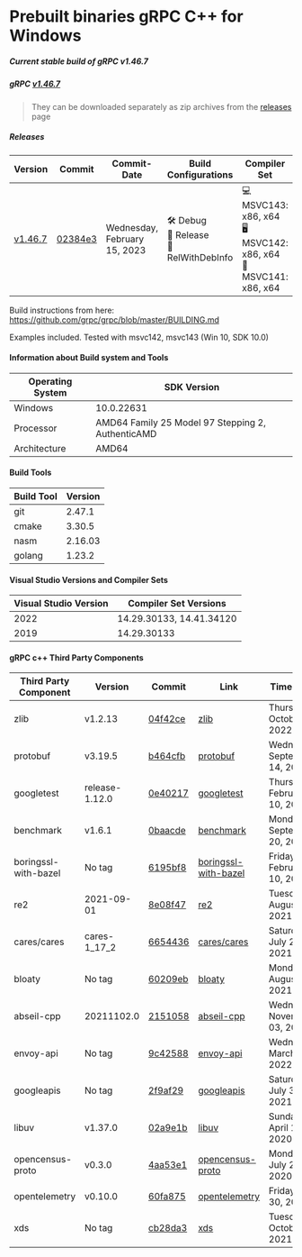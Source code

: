# Prebuilt binaries gRPC C++ for Windows

##### Current stable build of gRPC v1.46.7

##### gRPC [v1.46.7](https://github.com/grpc/grpc/releases/tag/v1.46.7)

> They can be downloaded separately as zip archives from the [releases](https://github.com/thommyho/gRPC_windows/releases) page

##### Releases

| Version                                                                  | Commit                                                                                  | Commit-Date                  | Build Configurations                        | Compiler Set                                                         | Example |
| ------------------------------------------------------------------------ | --------------------------------------------------------------------------------------- | ---------------------------- | ------------------------------------------- | -------------------------------------------------------------------- | ------- |
| [v1.46.7](https://github.com/thommyho/gRPC_windows/releases/tag/v1.46.7) | [02384e3](https://github.com/grpc/grpc/commit/02384e39185f109bd299eb8482306229967dc970) | Wednesday, February 15, 2023 | 🛠️ Debug<br>🚀 Release<br>🔧 RelWithDebInfo | 💻 MSVC143: x86, x64<br>🖥️ MSVC142: x86, x64<br>🔲 MSVC141: x86, x64 | ✅      |

Build instructions from here: <https://github.com/grpc/grpc/blob/master/BUILDING.md>

Examples included. Tested with msvc142, msvc143 (Win 10, SDK 10.0)

#### Information about Build system and Tools

| Operating System | SDK Version                                       |
| ---------------- | ------------------------------------------------- |
| Windows          | 10.0.22631                                        |
| Processor        | AMD64 Family 25 Model 97 Stepping 2, AuthenticAMD |
| Architecture     | AMD64                                             |

#### Build Tools

| Build Tool | Version |
| ---------- | ------- |
| git        | 2.47.1  |
| cmake      | 3.30.5  |
| nasm       | 2.16.03 |
| golang     | 1.23.2  |

#### Visual Studio Versions and Compiler Sets

| Visual Studio Version | Compiler Set Versions    |
| --------------------- | ------------------------ |
| 2022                  | 14.29.30133, 14.41.34120 |
| 2019                  | 14.29.30133              |

#### gRPC c++ Third Party Components

| Third Party Component | Version        | Commit                                                                                                                    | Link                                                                               | Timestamp                     |
| --------------------- | -------------- | ------------------------------------------------------------------------------------------------------------------------- | ---------------------------------------------------------------------------------- | ----------------------------- |
| zlib                  | v1.2.13        | [04f42ce](https://github.com/madler/zlib/commit/04f42ceca40f73e2978b50e93806c2a18c1281fc)                                 | [zlib](https://github.com/madler/zlib)                                             | Thursday, October 13, 2022    |
| protobuf              | v3.19.5        | [b464cfb](https://github.com/protocolbuffers/protobuf.git/commit/b464cfbee18c71c40e761a5273ad369f3547294b)                | [protobuf](https://github.com/protocolbuffers/protobuf.git)                        | Wednesday, September 14, 2022 |
| googletest            | release-1.12.0 | [0e40217](https://github.com/google/googletest.git/commit/0e402173c97aea7a00749e825b194bfede4f2e45)                       | [googletest](https://github.com/google/googletest.git)                             | Thursday, February 10, 2022   |
| benchmark             | v1.6.1         | [0baacde](https://github.com/google/benchmark/commit/0baacde3618ca617da95375e0af13ce1baadea47)                            | [benchmark](https://github.com/google/benchmark)                                   | Monday, September 20, 2021    |
| boringssl-with-bazel  | No tag         | [6195bf8](https://github.com/google/boringssl.git/commit/6195bf8242156c9a2fa75702eee058f91b86a88b)                        | [boringssl-with-bazel](https://github.com/google/boringssl.git)                    | Friday, February 10, 2023     |
| re2                   | 2021-09-01     | [8e08f47](https://github.com/google/re2.git/commit/8e08f47b11b413302749c0d8b17a1c94777495d5)                              | [re2](https://github.com/google/re2.git)                                           | Tuesday, August 31, 2021      |
| cares/cares           | cares-1_17_2   | [6654436](https://github.com/c-ares/c-ares.git/commit/6654436a307a5a686b008c1d4c93b0085da6e6d8)                           | [cares/cares](https://github.com/c-ares/c-ares.git)                                | Saturday, July 24, 2021       |
| bloaty                | No tag         | [60209eb](https://github.com/google/bloaty.git/commit/60209eb1ccc34d5deefb002d1b7f37545204f7f2)                           | [bloaty](https://github.com/google/bloaty.git)                                     | Monday, August 16, 2021       |
| abseil-cpp            | 20211102.0     | [2151058](https://github.com/abseil/abseil-cpp.git/commit/215105818dfde3174fe799600bb0f3cae233d0bf)                       | [abseil-cpp](https://github.com/abseil/abseil-cpp.git)                             | Wednesday, November 03, 2021  |
| envoy-api             | No tag         | [9c42588](https://github.com/envoyproxy/data-plane-api.git/commit/9c42588c956220b48eb3099d186487c2f04d32ec)               | [envoy-api](https://github.com/envoyproxy/data-plane-api.git)                      | Wednesday, March 30, 2022     |
| googleapis            | No tag         | [2f9af29](https://github.com/googleapis/googleapis.git/commit/2f9af297c84c55c8b871ba4495e01ade42476c92)                   | [googleapis](https://github.com/googleapis/googleapis.git)                         | Saturday, July 31, 2021       |
| libuv                 | v1.37.0        | [02a9e1b](https://github.com/libuv/libuv.git/commit/02a9e1be252b623ee032a3137c0b0c94afbe6809)                             | [libuv](https://github.com/libuv/libuv.git)                                        | Sunday, April 19, 2020        |
| opencensus-proto      | v0.3.0         | [4aa53e1](https://github.com/census-instrumentation/opencensus-proto.git/commit/4aa53e15cbf1a47bc9087e6cfdca214c1eea4e89) | [opencensus-proto](https://github.com/census-instrumentation/opencensus-proto.git) | Monday, July 20, 2020         |
| opentelemetry         | v0.10.0        | [60fa875](https://github.com/open-telemetry/opentelemetry-proto.git/commit/60fa8754d890b5c55949a8c68dcfd7ab5c2395df)      | [opentelemetry](https://github.com/open-telemetry/opentelemetry-proto.git)         | Friday, July 30, 2021         |
| xds                   | No tag         | [cb28da3](https://github.com/cncf/xds.git/commit/cb28da3451f158a947dfc45090fe92b07b243bc1)                                | [xds](https://github.com/cncf/xds.git)                                             | Tuesday, October 12, 2021     |

